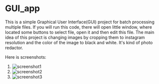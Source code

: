 # GUI_app

This is a simple Graphical User Interface(GUI) project for batch processing multiple files. If you will run this code, there will open little window, where located some buttons to select file, open it and then edit this file. The main idea of this project is changing images by cropping them to instagram resolution and the color of the image to black and white. It's kind of photo redactor.

Here is screenshots:
1. ![screenshot1](https://user-images.githubusercontent.com/103068370/170939866-9191eb5b-a814-4635-ab9d-2c9227597dce.PNG)
2. ![screenshot2](https://user-images.githubusercontent.com/103068370/170941263-aad0bf41-425a-4850-a20c-deb13faa78a5.PNG)
3. ![screenshot3](https://user-images.githubusercontent.com/103068370/170941433-8985c63a-a77e-4b3e-aa24-63162fc8b6d9.PNG)
